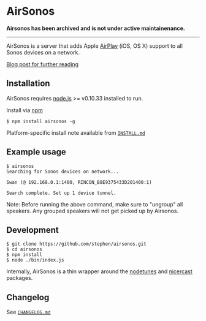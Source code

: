 AirSonos
========

**Airsonos has been archived and is not under active maintainenance.**

---

AirSonos is a server that adds Apple [AirPlay](https://www.apple.com/airplay/) (iOS, OS X) support to all Sonos devices on a network.

[Blog post for further reading](https://medium.com/@stephencwan/hacking-airplay-into-sonos-93a41a1fcfbb)


Installation
------------

AirSonos requires [node.js](http://nodejs.org) >= v0.10.33 installed to run.

Install via [npm](https://www.npmjs.org)
```
$ npm install airsonos -g
```

Platform-specific install note available from [`INSTALL.md`](https://github.com/stephen/airsonos/blob/master/INSTALL.md)

Example usage
-------------
```
$ airsonos
Searching for Sonos devices on network...

Swan (@ 192.168.0.1:1400, RINCON_B8E9375433D201400:1)

Search complete. Set up 1 device tunnel.
```

Note: Before running the above command, make sure to "ungroup" all speakers. Any grouped speakers will not get picked up by Airsonos.

Development
-----------
```
$ git clone https://github.com/stephen/airsonos.git
$ cd airsonos
$ npm install
$ node ./bin/index.js
```

Internally, AirSonos is a thin wrapper around the [nodetunes](https://github.com/stephen/nodetunes) and [nicercast](https://github.com/stephen/nicercast) packages.

Changelog
---------

See [`CHANGELOG.md`](https://github.com/stephen/airsonos/blob/master/CHANGELOG.md)
